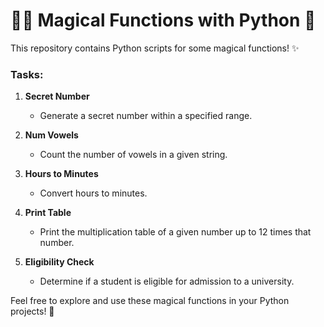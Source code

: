 # 🧙‍♂️ Magical Functions with Python 🐍

This repository contains Python scripts for some magical functions! ✨

### Tasks:

1. **Secret Number**
   - Generate a secret number within a specified range.

2. **Num Vowels**
   - Count the number of vowels in a given string.

3. **Hours to Minutes**
   - Convert hours to minutes.

4. **Print Table**
   - Print the multiplication table of a given number up to 12 times that number.

5. **Eligibility Check**
   - Determine if a student is eligible for admission to a university.

Feel free to explore and use these magical functions in your Python projects! 🚀
